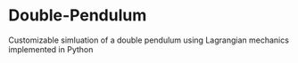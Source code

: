 # Double-Pendulum

Customizable simluation of a double pendulum using Lagrangian mechanics implemented in Python
